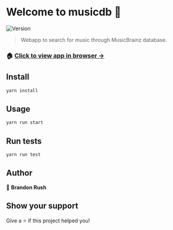 # Welcome to musicdb 👋

![Version](https://img.shields.io/badge/version-0.1.0-blue.svg?cacheSeconds=2592000)

> Webapp to search for music through MusicBrainz database.

### 🏠 [Click to view app in browser ->](https://brandonrush.github.io/musicdb)

## Install

```sh
yarn install
```

## Usage

```sh
yarn run start
```

## Run tests

```sh
yarn run test
```

## Author

👤 **Brandon Rush**

## Show your support

Give a ⭐️ if this project helped you!
